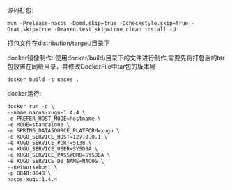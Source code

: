 源码打包:
```shell
mvn -Prelease-nacos -Dpmd.skip=true -Dcheckstyle.skip=true -Drat.skip=true -Dmaven.test.skip=true clean install -U
```


打包文件在distribution/target/目录下

docker镜像制作:
使用docker/build/目录下的文件进行制作,需要先将打包后的tar包放置在同级目录，并修改DockerFile中tar包的版本号

```shell
docker build -t nacos .
```

docker运行:
```shell
docker run -d \
--name nacos-xugu-1.4.4 \
-e PREFER_HOST_MODE=hostname \
-e MODE=standalone \
-e SPRING_DATASOURCE_PLATFORM=xugu \
-e XUGU_SERVICE_HOST=127.0.0.1 \
-e XUGU_SERVICE_PORT=5138 \
-e XUGU_SERVICE_USER=SYSDBA \
-e XUGU_SERVICE_PASSWORD=SYSDBA \
-e XUGU_SERVICE_DB_NAME=NACOS \
--network=host \
-p 8848:8848 \
nacos-xugu:1.4.4
```

